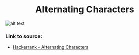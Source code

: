 <h1 align="center">Alternating Characters</h1>

![alt text](https://images2.imgbox.com/e0/8e/3HT2Iohi_o.png?raw=true)

### Link to source: 
- <a href="https://www.hackerrank.com/challenges/alternating-characters/problem">Hackerrank - Alternating Characters</a>

